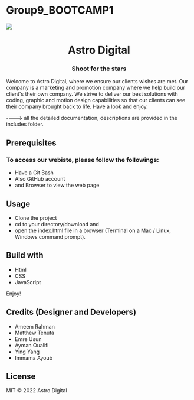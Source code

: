 # Group9_BOOTCAMP1
<img align="center" src="images/cover_pic1.jpg">

<h1 align="center"> Astro Digital </h1>

<h3 align="center"> Shoot for the stars </h3>

 Welcome to Astro Digital, where we ensure our clients wishes are met. Our company is a marketing and promotion company where we help build our client's their own company. We strive to deliver our best solutions with coding, graphic and motion design capabilities so that our clients can see their company brought back to life.
 Have a look and enjoy.

 ----> all the detailed documentation, descriptions are provided in the includes folder.

## Prerequisites
### To access our webiste, please follow the followings:
 - Have a Git Bash
 - Also GitHub account
 - and Browser to view the web page

## Usage
 - Clone the project
 - cd to your directory/download and
 - open the index.html file in a browser (Terminal on a Mac / Linux, Windows command prompt).

## Build with
 - Html
 - CSS
 - JavaScript

Enjoy!

## Credits (Designer and Developers)
- Ameem Rahman
- Matthew Tenuta
- Emre Usun
- Ayman Oualifi
- Ying Yang
- Immama Ayoub

## License
MIT © 2022 Astro Digital
